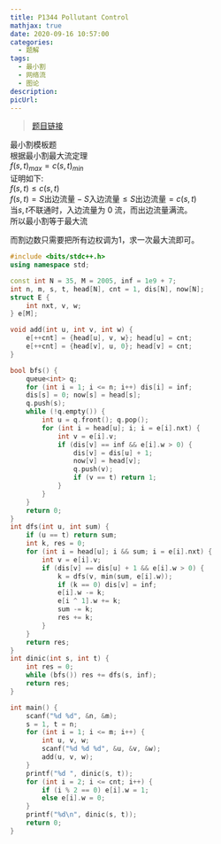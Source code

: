 ```yaml
---
title: P1344 Pollutant Control
mathjax: true
date: 2020-09-16 10:57:00
categories: 
  - 题解
tags: 
  - 最小割
  - 网络流
  - 图论
description: 
picUrl: 
---
```



>[题目链接](https://www.luogu.com.cn/problem/P1344)  

最小割模板题  
根据最小割最大流定理  
$f(s,t)_{max}=c(s,t)_{min}$  
证明如下:  
$f(s,t)\leq c(s,t)$  
$f(s,t)=S\text{出边流量}-S\text{入边流量}\leq S\text{出边流量}=c(s,t)$  
当$s,t$不联通时，入边流量为 0 流，而出边流量满流。  
所以最小割等于最大流  

而割边数只需要把所有边权调为$1$，求一次最大流即可。  

```cpp
#include <bits/stdc++.h>
using namespace std;

const int N = 35, M = 2005, inf = 1e9 + 7;
int n, m, s, t, head[N], cnt = 1, dis[N], now[N];
struct E {
	int nxt, v, w;
} e[M];

void add(int u, int v, int w) {
	e[++cnt] = {head[u], v, w}; head[u] = cnt;
    e[++cnt] = {head[v], u, 0}; head[v] = cnt; 
}

bool bfs() {
	queue<int> q;
	for (int i = 1; i <= n; i++) dis[i] = inf;
	dis[s] = 0; now[s] = head[s];
	q.push(s);
	while (!q.empty()) {
		int u = q.front(); q.pop();
		for (int i = head[u]; i; i = e[i].nxt) {
			int v = e[i].v;
			if (dis[v] == inf && e[i].w > 0) {
				dis[v] = dis[u] + 1;
				now[v] = head[v];
				q.push(v);
				if (v == t) return 1;
			}
		}
	}
	return 0;
}
int dfs(int u, int sum) {
	if (u == t) return sum;
	int k, res = 0;
	for (int i = head[u]; i && sum; i = e[i].nxt) {
		int v = e[i].v;
		if (dis[v] == dis[u] + 1 && e[i].w > 0) {
			k = dfs(v, min(sum, e[i].w));
			if (k == 0) dis[v] = inf;
			e[i].w -= k;
			e[i ^ 1].w += k;
			sum -= k;
			res += k;
		}
	}
	return res;
}
int dinic(int s, int t) {
    int res = 0;
	while (bfs()) res += dfs(s, inf);
	return res;
}

int main() {
    scanf("%d %d", &n, &m);
	s = 1, t = n;
	for (int i = 1; i <= m; i++) {
		int u, v, w;
		scanf("%d %d %d", &u, &v, &w);
		add(u, v, w);
	}
	printf("%d ", dinic(s, t));
	for (int i = 2; i <= cnt; i++) {
        if (i % 2 == 0) e[i].w = 1;
		else e[i].w = 0;
	}
	printf("%d\n", dinic(s, t));
	return 0;
}
```